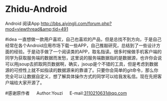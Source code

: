 # Zhidu-Android
Android 阅读App http://bbs.aiyingli.com/forum.php?mod=viewthread&amp;tid=491

#idea
一直想做一款用户喜欢，自己也喜欢的产品，但是总找不到方向，于是自己经常在各个Android应用市场下载一些APP，自己推敲研究，总结到了一些设计方面的经验。于是动手做了一个阅读类的APP，取名指读。很多时候做手机客户端的同学为获取服务端的数据而发愁，这里说的服务端数据指的是数据源，也许你会说可以用jsoup去抓取网页数据啊，确实，jsoup是个不错的工具，但是考虑到数据源的可控性上就不如指读的数据源来的靠谱了。只要你会简单的git命令，那么你完全可以让数据自定义，想了解具体操作方式的同学可以给我发私信。现在先把客户端给大家开源了。

#感谢原作者
　 Author:Youzi
　 E-mail:3110210631@qq.com

